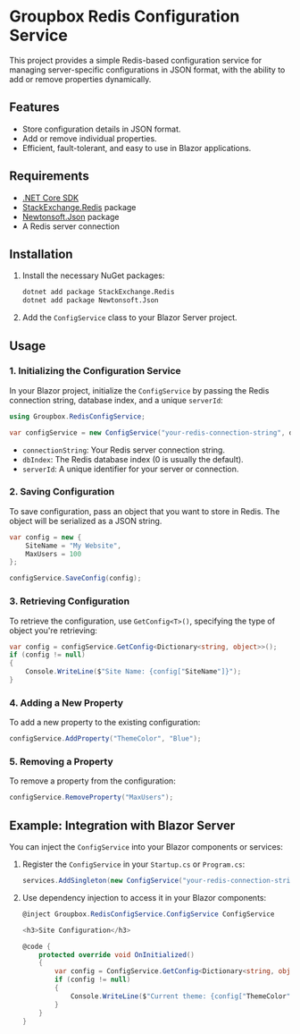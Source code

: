 # Groupbox Redis Configuration Service

This project provides a simple Redis-based configuration service for managing server-specific configurations in JSON format, with the ability to add or remove properties dynamically.

## Features

- Store configuration details in JSON format.
- Add or remove individual properties.
- Efficient, fault-tolerant, and easy to use in Blazor applications.

## Requirements

- [.NET Core SDK](https://dotnet.microsoft.com/download)
- [StackExchange.Redis](https://www.nuget.org/packages/StackExchange.Redis/) package
- [Newtonsoft.Json](https://www.nuget.org/packages/Newtonsoft.Json/) package
- A Redis server connection

## Installation

1. Install the necessary NuGet packages:

    ```bash
    dotnet add package StackExchange.Redis
    dotnet add package Newtonsoft.Json
    ```

2. Add the `ConfigService` class to your Blazor Server project.

## Usage

### 1. Initializing the Configuration Service

In your Blazor project, initialize the `ConfigService` by passing the Redis connection string, database index, and a unique `serverId`:

```csharp
using Groupbox.RedisConfigService;

var configService = new ConfigService("your-redis-connection-string", dbIndex: 0, serverId: "your-server-id");
```

- `connectionString`: Your Redis server connection string.
- `dbIndex`: The Redis database index (0 is usually the default).
- `serverId`: A unique identifier for your server or connection.

### 2. Saving Configuration

To save configuration, pass an object that you want to store in Redis. The object will be serialized as a JSON string.

```csharp
var config = new {
    SiteName = "My Website",
    MaxUsers = 100
};

configService.SaveConfig(config);
```

### 3. Retrieving Configuration

To retrieve the configuration, use `GetConfig<T>()`, specifying the type of object you're retrieving:

```csharp
var config = configService.GetConfig<Dictionary<string, object>>();
if (config != null)
{
    Console.WriteLine($"Site Name: {config["SiteName"]}");
}
```

### 4. Adding a New Property

To add a new property to the existing configuration:

```csharp
configService.AddProperty("ThemeColor", "Blue");
```

### 5. Removing a Property

To remove a property from the configuration:

```csharp
configService.RemoveProperty("MaxUsers");
```

## Example: Integration with Blazor Server

You can inject the `ConfigService` into your Blazor components or services:

1. Register the `ConfigService` in your `Startup.cs` or `Program.cs`:

    ```csharp
    services.AddSingleton(new ConfigService("your-redis-connection-string", 0, "your-server-id"));
    ```

2. Use dependency injection to access it in your Blazor components:

    ```csharp
    @inject Groupbox.RedisConfigService.ConfigService ConfigService

    <h3>Site Configuration</h3>

    @code {
        protected override void OnInitialized()
        {
            var config = ConfigService.GetConfig<Dictionary<string, object>>();
            if (config != null)
            {
                Console.WriteLine($"Current theme: {config["ThemeColor"]}");
            }
        }
    }
    ``` 
